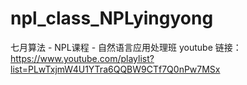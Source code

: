 # npl_class_NPLyingyong

七月算法 - NPL课程 - 自然语言应用处理班
youtube 链接： https://www.youtube.com/playlist?list=PLwTxjmW4U1YTra6QQBW9CTf7Q0nPw7MSx

